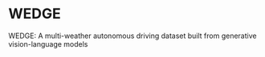 # WEDGE
WEDGE: A multi-weather autonomous driving dataset built from generative vision-language models
